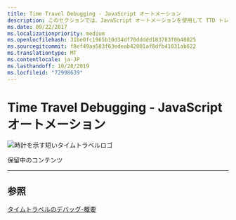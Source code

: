 ```yaml
---
title: Time Travel Debugging - JavaScript オートメーション
description: このセクションでは、JavaScript オートメーションを使用して TTD トレースを分析する方法について説明します。
ms.date: 09/22/2017
ms.localizationpriority: medium
ms.openlocfilehash: 31be0fc1965b10d34df70ddddd183783f0b40825
ms.sourcegitcommit: f8ef49aa583f63edeab42001af8dfb41031ab622
ms.translationtype: MT
ms.contentlocale: ja-JP
ms.lasthandoff: 10/28/2019
ms.locfileid: "72998639"
---
```

# <a name="time-travel-debugging---javascript-automation"></a>Time Travel Debugging - JavaScript オートメーション

![時計を示す短いタイムトラベルロゴ](images/ttd-time-travel-debugging-logo.png)

保留中のコンテンツ

---

## <a name="see-also"></a>参照

[タイムトラベルのデバッグ-概要](time-travel-debugging-overview.md)
